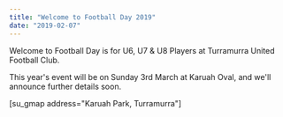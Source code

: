 ```yaml
---
title: "Welcome to Football Day 2019"
date: "2019-02-07"
---
```


Welcome to Football Day is for U6, U7 & U8 Players at Turramurra United Football Club.

This year's event will be on Sunday 3rd March at Karuah Oval, and we'll announce further details soon.

\[su\_gmap address="Karuah Park, Turramurra"\]
